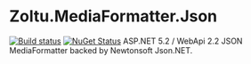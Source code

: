 Zoltu.MediaFormatter.Json
=========================
[![Build status](http://img.shields.io/appveyor/ci/Zoltu/zoltu-mediaformatter-json.svg)](https://ci.appveyor.com/project/Zoltu/zoltu-mediaformatter-json)
[![NuGet Status](http://img.shields.io/nuget/v/Zoltu.MediaFormatter.Json.svg)](https://www.nuget.org/packages/Zoltu.MediaFormatter.Json/)
ASP.NET 5.2 / WebApi 2.2 JSON MediaFormatter backed by Newtonsoft Json.NET.
